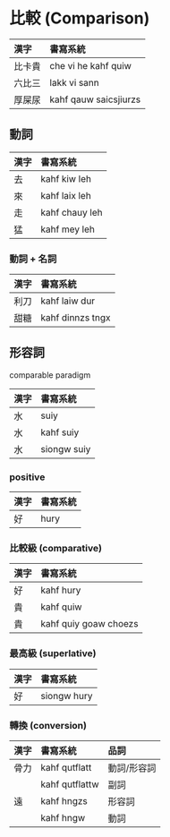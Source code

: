 # 比較 (Comparison)

| 漢字 | 書寫系統 |
| :--- | :--- |
| 比卡貴 | che vi he kahf quiw |
| 六比三 | lakk vi sann |
| 厚屎尿 | kahf qauw saicsjiurzs |

## 動詞

| 漢字 | 書寫系統 |
| :--- | :--- |
| 去 | kahf kiw leh |
| 來 | kahf laix leh |
| 走 | kahf chauy leh |
| 猛 | kahf mey leh |

### 動詞 + 名詞

| 漢字 | 書寫系統 |
| :--- | :--- |
| 利刀 | kahf laiw dur |
| 甜糖 | kahf dinnzs tngx |

## 形容詞

comparable paradigm

| 漢字 | 書寫系統 |
| :--- | :--- |
| 水 | suiy |
| 水 | kahf suiy |
| 水| siongw suiy |

### positive

| 漢字 | 書寫系統 |
| :--- | :--- |
| 好 | hury |

### 比較級 (comparative)

| 漢字 | 書寫系統 |
| :--- | :--- |
| 好 | kahf hury |
| 貴 | kahf quiw |
| 貴 | kahf quiy goaw choezs |

### 最高級 (superlative)

| 漢字 | 書寫系統 |
| :--- | :--- |
| 好 | siongw hury |

### 轉換 (conversion)

| 漢字 | 書寫系統 | 品詞 |
| :--- | :--- | :--- |
| 骨力 | kahf qutflatt | 動詞/形容詞 |
| | kahf qutflattw | 副詞 |
| 遠 | kahf hngzs | 形容詞 |
| | kahf hngw | 動詞 |
